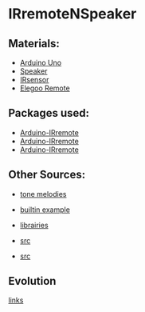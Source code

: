 ﻿# IRremoteNSpeaker
 
 ## Materials:
 - [Arduino Uno](https://store.arduino.cc/products/arduino-uno-rev3?queryID=undefined)
 - [Speaker]()
 - [IRsensor](https://www.amazon.fr/gp/product/B00XHY8VUW/ref=ox_sc_act_title_2?smid=A1LKZYWRVOF5T2&psc=1)
 - [Elegoo Remote](https://www.amazon.fr/ELEGOO-D%C3%A9marrage-dUtilisation-D%C3%A9butants-Professionnels/dp/B01JCRFMRC/ref=sr_1_1?__mk_fr_FR=%C3%85M%C3%85%C5%BD%C3%95%C3%91&crid=1DQRJQTYULU9J&keywords=elegoo+remote&qid=1665670476&s=electronics&sprefix=elegoo+remote%2Celectronics%2C64&sr=1-1)
 
## Packages used:
- [Arduino-IRremote](https://github.com/Arduino-IRremote/Arduino-IRremote)
- [Arduino-IRremote](https://create.arduino.cc/projecthub/electropeak/use-an-ir-remote-transmitter-and-receiver-with-arduino-1e6bc8)
- [Arduino-IRremote](https://github.com/Arduino-IRremote/Arduino-IRremote/blob/21b5747a58e9d47c9e3f1beb056d58c875a92b47/examples/ReceiveDemo/ReceiveDemo.ino#L159-L169)

## Other Sources:
- [tone melodies](https://www.arduino.cc/en/Tutorial/BuiltInExamples/toneMelody)
- [builtin example](https://docs.arduino.cc/built-in-examples/)
- [librairies](https://github.com/arduino-libraries)

- [src](https://create.arduino.cc/projecthub/Raushancpr/arduino-with-ir-sensor-1579b6)
- [src](https://create.arduino.cc/projecthub/electropeak/use-an-ir-remote-transmitter-and-receiver-with-arduino-1e6bc8)

## Evolution
[links](http://culturesciencesphysique.ens-lyon.fr/ressource/physique-animee-CAN.xml)
